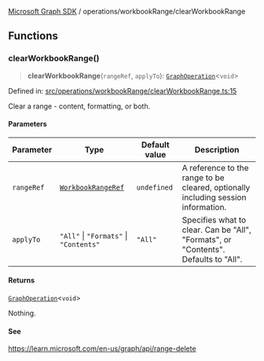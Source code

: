 [Microsoft Graph SDK](../../README.md) / operations/workbookRange/clearWorkbookRange

## Functions

### clearWorkbookRange()

> **clearWorkbookRange**(`rangeRef`, `applyTo`): [`GraphOperation`](../../models/GraphOperation.md#graphoperation)\<`void`\>

Defined in: [src/operations/workbookRange/clearWorkbookRange.ts:15](https://github.com/Future-Secure-AI/microsoft-graph/blob/main/src/operations/workbookRange/clearWorkbookRange.ts#L15)

Clear a range - content, formatting, or both.

#### Parameters

| Parameter | Type | Default value | Description |
| ------ | ------ | ------ | ------ |
| `rangeRef` | [`WorkbookRangeRef`](../../models/WorkbookRangeRef.md#workbookrangeref) | `undefined` | A reference to the range to be cleared, optionally including session information. |
| `applyTo` | `"All"` \| `"Formats"` \| `"Contents"` | `"All"` | Specifies what to clear. Can be "All", "Formats", or "Contents". Defaults to "All". |

#### Returns

[`GraphOperation`](../../models/GraphOperation.md#graphoperation)\<`void`\>

Nothing.

#### See

https://learn.microsoft.com/en-us/graph/api/range-delete
